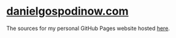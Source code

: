 # [danielgospodinow.com](danielgospodinow.com)
The sources for my personal GitHub Pages website hosted [here](https://github.com/danielgospodinow/danielgospodinow.github.io).
